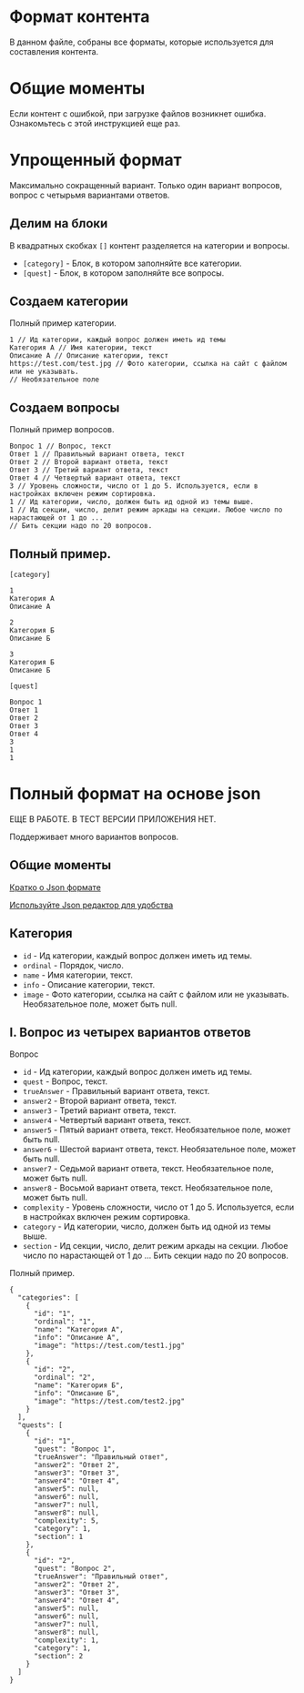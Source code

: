 Формат контента
===============

В данном файле, собраны все форматы, которые используется для составления контента.

# Общие моменты

Если контент с ошибкой, при загрузке файлов возникнет ошибка. Ознакомьтесь с этой инструкцией еще
раз.

# Упрощенный формат

Максимально сокращенный вариант. Только один вариант вопросов, вопрос с четырьмя вариантами ответов.

## Делим на блоки

В квадратных скобках `[]` контент разделяется на категории и вопросы.

- `[category]` - Блок, в котором заполняйте все категории.
- `[quest]` - Блок, в котором заполняйте все вопросы.

## Создаем категории

Полный пример категории.

```
1 // Ид категории, каждый вопрос должен иметь ид темы
Категория А // Имя категории, текст
Описание А // Описание категории, текст
https://test.com/test.jpg // Фото категории, ссылка на сайт с файлом или не указывать.
// Необязательное поле
```

## Создаем вопросы

Полный пример вопросов.

```
Вопрос 1 // Вопрос, текст
Ответ 1 // Правильный вариант ответа, текст
Ответ 2 // Второй вариант ответа, текст
Ответ 3 // Третий вариант ответа, текст
Ответ 4 // Четвертый вариант ответа, текст
3 // Уровень сложности, число от 1 до 5. Используется, если в настройках включен режим сортировка.
1 // Ид категории, число, должен быть ид одной из темы выше.
1 // Ид секции, число, делит режим аркады на секции. Любое число по нарастающей от 1 до ...
// Бить секции надо по 20 вопросов.
```

## Полный пример.

```
[category]

1
Категория А
Описание А

2
Категория Б
Описание Б

3
Категория Б
Описание Б

[quest]

Вопрос 1
Ответ 1
Ответ 2
Ответ 3
Ответ 4
3
1
1
```

# Полный формат на основе json

ЕЩЕ В РАБОТЕ. В ТЕСТ ВЕРСИИ ПРИЛОЖЕНИЯ НЕТ.

Поддерживает много вариантов вопросов.

## Общие моменты

[Кратко о Json формате](https://habr.com/ru/articles/554274/)

[Используйте Json редактор для удобства](https://jsonformatter.org/json-editor/)

## Категория

- `id` - Ид категории, каждый вопрос должен иметь ид темы.
- `ordinal` - Порядок, число.
- `name` - Имя категории, текст.
- `info` - Описание категории, текст.
- `image` - Фото категории, ссылка на сайт с файлом или не указывать. Необязательное поле, может
  быть null.

## I. Вопрос из четырех вариантов ответов

Вопрос

- `id` - Ид категории, каждый вопрос должен иметь ид темы.
- `quest` - Вопрос, текст.
- `trueAnswer` - Правильный вариант ответа, текст.
- `answer2` - Второй вариант ответа, текст.
- `answer3` - Третий вариант ответа, текст.
- `answer4` - Четвертый вариант ответа, текст.
- `answer5` - Пятый вариант ответа, текст. Необязательное поле, может быть null.
- `answer6` - Шестой вариант ответа, текст. Необязательное поле, может быть null.
- `answer7` - Седьмой вариант ответа, текст. Необязательное поле, может быть null.
- `answer8` - Восьмой вариант ответа, текст. Необязательное поле, может быть null.
- `complexity` - Уровень сложности, число от 1 до 5. Используется, если в настройках включен режим
  сортировка.
- `category` - Ид категории, число, должен быть ид одной из темы выше.
- `section` - Ид секции, число, делит режим аркады на секции. Любое число по нарастающей от 1
  до ... Бить секции надо по 20 вопросов.

Полный пример.

```
{
  "categories": [
    {
      "id": "1",
      "ordinal": "1",
      "name": "Категория А",
      "info": "Описание А",
      "image": "https://test.com/test1.jpg"
    },
    {
      "id": "2",
      "ordinal": "2",
      "name": "Категория Б",
      "info": "Описание Б",
      "image": "https://test.com/test2.jpg"
    }
  ],
  "quests": [
    {
      "id": "1",
      "quest": "Вопрос 1",
      "trueAnswer": "Правильный ответ",
      "answer2": "Ответ 2",
      "answer3": "Ответ 3",
      "answer4": "Ответ 4",
      "answer5": null,
      "answer6": null,
      "answer7": null,
      "answer8": null,
      "complexity": 5,
      "category": 1,
      "section": 1
    },
    {
      "id": "2",
      "quest": "Вопрос 2",
      "trueAnswer": "Правильный ответ",
      "answer2": "Ответ 2",
      "answer3": "Ответ 3",
      "answer4": "Ответ 4",
      "answer5": null,
      "answer6": null,
      "answer7": null,
      "answer8": null,
      "complexity": 1,
      "category": 1,
      "section": 2
    }
  ]
}
```
